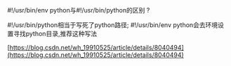  #!/usr/bin/env python与#!/usr/bin/python的区别 ?

#!/usr/bin/python相当于写死了python路径;
#!/usr/bin/env python会去环境设置寻找python目录,推荐这种写法

[https://blog.csdn.net/wh_19910525/article/details/8040494](https://blog.csdn.net/wh_19910525/article/details/8040494)